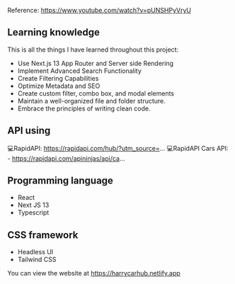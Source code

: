 Reference: https://www.youtube.com/watch?v=pUNSHPyVryU

## Learning knowledge 
This is all the things I have learned throughout this project:
- Use Next.js 13 App Router and Server side Rendering
- Implement Advanced Search Functionality
- Create Filtering Capabilities
- Optimize Metadata and SEO
- Create custom filter, combo box, and modal elements
- Maintain a well-organized file and folder structure.
- Embrace the principles of writing clean code.

## API using
💻RapidAPI: https://rapidapi.com/hub/?utm_source=...
💻RapidAPI Cars API: - https://rapidapi.com/apininjas/api/ca...

## Programming language
- React 
- Next JS 13
- Typescript

## CSS framework
- Headless UI 
- Tailwind CSS

You can view the website at https://harrycarhub.netlify.app



